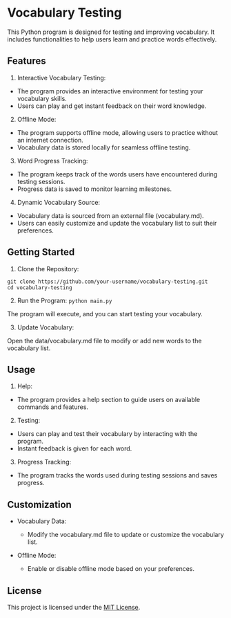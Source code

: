 # Vocabulary Testing

This Python program is designed for testing and improving vocabulary. It includes functionalities to help users learn and practice words effectively.

## Features

1. Interactive Vocabulary Testing:

- The program provides an interactive environment for testing your vocabulary skills.
- Users can play and get instant feedback on their word knowledge.

2. Offline Mode:

- The program supports offline mode, allowing users to practice without an internet connection.
- Vocabulary data is stored locally for seamless offline testing.

3. Word Progress Tracking:

- The program keeps track of the words users have encountered during testing sessions.
- Progress data is saved to monitor learning milestones.

4. Dynamic Vocabulary Source:

- Vocabulary data is sourced from an external file (vocabulary.md).
- Users can easily customize and update the vocabulary list to suit their preferences.

## Getting Started

1. Clone the Repository:
```
git clone https://github.com/your-username/vocabulary-testing.git
cd vocabulary-testing
```

2. Run the Program:
```python main.py```

The program will execute, and you can start testing your vocabulary.

3. Update Vocabulary:

Open the data/vocabulary.md file to modify or add new words to the vocabulary list.

## Usage

1. Help:

- The program provides a help section to guide users on available commands and features.

2. Testing:

- Users can play and test their vocabulary by interacting with the program.
- Instant feedback is given for each word.

3. Progress Tracking:

- The program tracks the words used during testing sessions and saves progress.

## Customization

- Vocabulary Data:
  - Modify the vocabulary.md file to update or customize the vocabulary list.

- Offline Mode:
  - Enable or disable offline mode based on your preferences.

## License

This project is licensed under the [MIT License](LICENSE).
